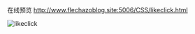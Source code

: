 在线预览 http://www.flechazoblog.site:5006/CSS/likeclick.html

![likeclick](C:\Users\区块脉冲\Desktop\CSS\LikeClick\likeclick.jpg)